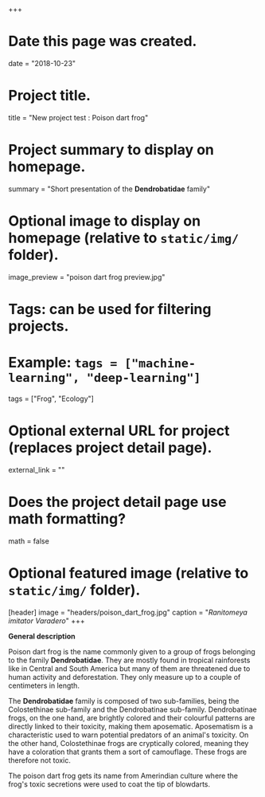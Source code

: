 +++
# Date this page was created.
date = "2018-10-23"

# Project title.
title = "New project test : Poison dart frog"

# Project summary to display on homepage.
summary = "Short presentation of the **Dendrobatidae** family"

# Optional image to display on homepage (relative to `static/img/` folder).
image_preview = "poison dart frog preview.jpg"

# Tags: can be used for filtering projects.
# Example: `tags = ["machine-learning", "deep-learning"]`
tags = ["Frog", "Ecology"]

# Optional external URL for project (replaces project detail page).
external_link = ""

# Does the project detail page use math formatting?
math = false

# Optional featured image (relative to `static/img/` folder).
[header]
image = "headers/poison_dart_frog.jpg"
caption = "*Ranitomeya imitator Varadero*"
+++

**General description**

Poison dart frog is the name commonly given to a group of frogs belonging to the family **Dendrobatidae**. They are mostly found in tropical rainforests like in Central and South America but many of them are threatened due to human activity and deforestation. They only measure up to a couple of centimeters in length.

The **Dendrobatidae** family is composed of two sub-families, being the Colostethinae sub-family and the Dendrobatinae sub-family. Dendrobatinae frogs, on the one hand, are brightly colored and their colourful patterns are directly linked to their toxicity, making them aposematic. Aposematism is a characteristic used to warn potential predators of an animal's toxicity. On the other hand, Colostethinae frogs are cryptically colored, meaning they have a coloration that grants them a sort of camouflage. These frogs are therefore not toxic.

The poison dart frog gets its name from Amerindian culture where the frog's toxic secretions were used to coat the tip of blowdarts. 
